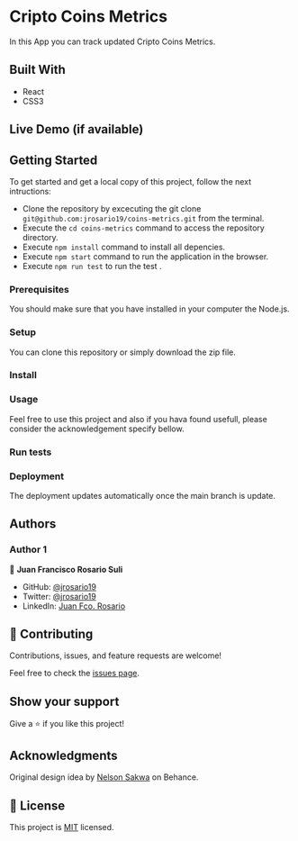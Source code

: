 # Cripto Coins Metrics
In this App you can track updated Cripto Coins Metrics.

## Built With
- React
- CSS3

## Live Demo (if available)


## Getting Started
To get started and get a local copy of this project, follow the next intructions:
- Clone the repository by excecuting the git clone ```git@github.com:jrosario19/coins-metrics.git``` from the terminal.
- Execute the ```cd coins-metrics``` command to access the repository directory.
- Execute ```npm install``` command to install all depencies.
- Execute ```npm start``` command to run the application in the browser.
- Execute ```npm run test``` to run the test .

### Prerequisites
You should make sure that you have installed in your computer the Node.js.

### Setup
You can clone this repository or simply download the zip file.

### Install


### Usage
Feel free to use this project and also if you hava found usefull, please consider the acknowledgement specify bellow.

### Run tests

### Deployment
The deployment updates automatically once the main branch is update.

## Authors

### Author 1

👤 **Juan Francisco Rosario Suli**

- GitHub: [@jrosario19](https://github.com/jrosario19)
- Twitter: [@jrosario19](https://twitter.com/jrosario19)
- LinkedIn: [Juan Fco. Rosario](https://linkedin.com/in/juan-francisco-rosario-suli-44595051)


## 🤝 Contributing
Contributions, issues, and feature requests are welcome!

Feel free to check the [issues page](https://github.com/jrosario19/Awesome-books/issues).

## Show your support
Give a ⭐️ if you like this project!

## Acknowledgments
Original design idea by [Nelson Sakwa](https://www.behance.net/sakwadesignstudio) on Behance.
## 📝 License
This project is [MIT](./MIT.md) licensed.
